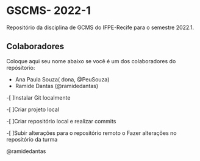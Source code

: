 # GSCMS- 2022-1 

Repositório da disciplina de GCMS do IFPE-Recife para o semestre 2022.1. 

## Colaboradores
Coloque aqui seu nome abaixo se você é um dos colaboradores do repósitorio:
* Ana Paula Souza( dona, @PeuSouza)
* Ramide Dantas (@ramidedantas)

-[ ]Instalar Git localmente

-[ ]Criar projeto local

-[ ]Criar repositório local e realizar commits

-[ ]Subir alterações para o repositório remoto o Fazer alterações no repositório da turma

@ramidedantas

